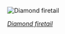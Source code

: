 
![Diamond firetail](https://upload.wikimedia.org/wikipedia/commons/thumb/8/8b/Stagonopleura_guttata_1_-_Glen_Alice.jpg/600px-Stagonopleura_guttata_1_-_Glen_Alice.jpg)

*[Diamond firetail](https://wikipedia.org/wiki/File:Stagonopleura_guttata_1_-_Glen_Alice.jpg)*
